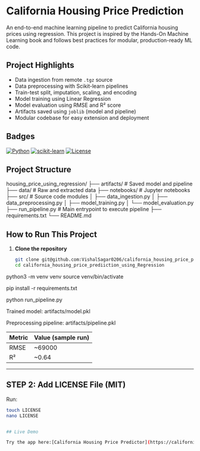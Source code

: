 # California Housing Price Prediction

An end-to-end machine learning pipeline to predict California housing prices using regression. This project is inspired by the Hands-On Machine Learning book and follows best practices for modular, production-ready ML code.

## Project Highlights

- Data ingestion from remote `.tgz` source
- Data preprocessing with Scikit-learn pipelines
- Train-test split, imputation, scaling, and encoding
- Model training using Linear Regression
- Model evaluation using RMSE and R² score
- Artifacts saved using `joblib` (model and pipeline)
- Modular codebase for easy extension and deployment

## Badges

[![Python](https://img.shields.io/badge/python-3.8%2B-blue)](https://www.python.org/downloads/)
[![scikit-learn](https://img.shields.io/badge/scikit--learn-1.2%2B-orange)](https://scikit-learn.org/)
[![License](https://img.shields.io/github/license/VishalSagar0206/california_housing_price_prediiction_using_Regression)](./LICENSE)

## Project Structure

housing_price_using_regression/
├── artifacts/ # Saved model and pipeline
├── data/ # Raw and extracted data
├── notebooks/ # Jupyter notebooks
├── src/ # Source code modules
│ ├── data_ingestion.py
│ ├── data_preprocessing.py
│ ├── model_training.py
│ └── model_evaluation.py
├── run_pipeline.py # Main entrypoint to execute pipeline
├── requirements.txt
└── README.md

## How to Run This Project

1. **Clone the repository**
   ```bash
   git clone git@github.com:VishalSagar0206/california_housing_price_prediiction_using_Regression.git
   cd california_housing_price_prediiction_using_Regression

python3 -m venv venv
source venv/bin/activate

pip install -r requirements.txt

python run_pipeline.py

Trained model: artifacts/model.pkl

Preprocessing pipeline: artifacts/pipeline.pkl

| Metric | Value (sample run) |
| ------ | ------------------ |
| RMSE   | \~69000            |
| R²     | \~0.64             |


---

## STEP 2: Add LICENSE File (MIT)

Run:

```bash
touch LICENSE
nano LICENSE


## Live Demo

Try the app here:[California Housing Price Predictor](https://californiahousingpriceprediictionusingregression-jrh34d4nhpbss.streamlit.app)
